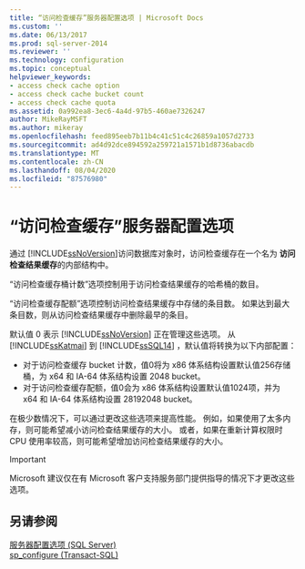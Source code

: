 ```yaml
---
title: “访问检查缓存”服务器配置选项 | Microsoft Docs
ms.custom: ''
ms.date: 06/13/2017
ms.prod: sql-server-2014
ms.reviewer: ''
ms.technology: configuration
ms.topic: conceptual
helpviewer_keywords:
- access check cache option
- access check cache bucket count
- access check cache quota
ms.assetid: 0a992ea8-3ec6-4a4d-97b5-460ae7326247
author: MikeRayMSFT
ms.author: mikeray
ms.openlocfilehash: feed895eeb7b11b4c41c51c4c26859a1057d2733
ms.sourcegitcommit: ad4d92dce894592a259721a1571b1d8736abacdb
ms.translationtype: MT
ms.contentlocale: zh-CN
ms.lasthandoff: 08/04/2020
ms.locfileid: "87576980"
---
```

# <a name="access-check-cache-server-configuration-options"></a>“访问检查缓存”服务器配置选项
通过 [!INCLUDE[ssNoVersion](../../includes/ssnoversion-md.md)]访问数据库对象时，访问检查缓存在一个名为 **访问检查结果缓存**的内部结构中。 
  
“访问检查缓存桶计数”选项控制用于访问检查结果缓存的哈希桶的数目。 

“访问检查缓存配额”选项控制访问检查结果缓存中存储的条目数。 如果达到最大条目数，则从访问检查结果缓存中删除最早的条目。
  
默认值 0 表示 [!INCLUDE[ssNoVersion](../../includes/ssnoversion-md.md)] 正在管理这些选项。 从 [!INCLUDE[ssKatmai](../../includes/ssKatmai-md.md)] 到 [!INCLUDE[ssSQL14](../../includes/sssql14-md.md)] ，默认值将转换为以下内部配置：
-   对于访问检查缓存 bucket 计数，值0将为 x86 体系结构设置默认值256存储桶，为 x64 和 IA-64 体系结构设置 2048 bucket。
-   对于访问检查缓存配额，值0会为 x86 体系结构设置默认值1024项，并为 x64 和 IA-64 体系结构设置 28192048 bucket。

在极少数情况下，可以通过更改这些选项来提高性能。 例如，如果使用了太多内存，则可能希望减小访问检查结果缓存的大小。 或者，如果在重新计算权限时 CPU 使用率较高，则可能希望增加访问检查结果缓存的大小。

> [!IMPORTANT]
> Microsoft 建议仅在有 Microsoft 客户支持服务部门提供指导的情况下才更改这些选项。
  
## <a name="see-also"></a>另请参阅  
 [服务器配置选项 (SQL Server)](server-configuration-options-sql-server.md)   
 [sp_configure &#40;Transact-SQL&#41;](/sql/relational-databases/system-stored-procedures/sp-configure-transact-sql)  
  
  
